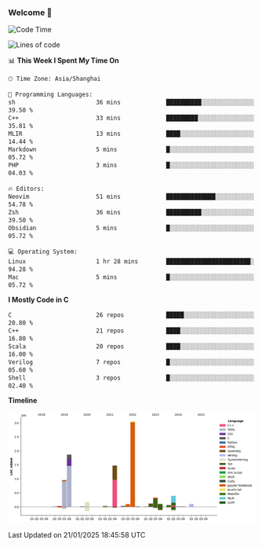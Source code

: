 ### Welcome 👋

<!--START_SECTION:waka-->
![Code Time](http://img.shields.io/badge/Code%20Time-1%2C818%20hrs%2030%20mins-blue)

![Lines of code](https://img.shields.io/badge/From%20Hello%20World%20I%27ve%20Written-8.8%20million%20lines%20of%20code-blue)

📊 **This Week I Spent My Time On** 

```text
🕑︎ Time Zone: Asia/Shanghai

💬 Programming Languages: 
sh                       36 mins             ██████████░░░░░░░░░░░░░░░   39.50 % 
C++                      33 mins             █████████░░░░░░░░░░░░░░░░   35.81 % 
MLIR                     13 mins             ████░░░░░░░░░░░░░░░░░░░░░   14.44 % 
Markdown                 5 mins              █░░░░░░░░░░░░░░░░░░░░░░░░   05.72 % 
PHP                      3 mins              █░░░░░░░░░░░░░░░░░░░░░░░░   04.03 % 

🔥 Editors: 
Neovim                   51 mins             ██████████████░░░░░░░░░░░   54.78 % 
Zsh                      36 mins             ██████████░░░░░░░░░░░░░░░   39.50 % 
Obsidian                 5 mins              █░░░░░░░░░░░░░░░░░░░░░░░░   05.72 % 

💻 Operating System: 
Linux                    1 hr 28 mins        ████████████████████████░   94.28 % 
Mac                      5 mins              █░░░░░░░░░░░░░░░░░░░░░░░░   05.72 % 
```

**I Mostly Code in C** 

```text
C                        26 repos            █████░░░░░░░░░░░░░░░░░░░░   20.80 % 
C++                      21 repos            ████░░░░░░░░░░░░░░░░░░░░░   16.80 % 
Scala                    20 repos            ████░░░░░░░░░░░░░░░░░░░░░   16.00 % 
Verilog                  7 repos             █░░░░░░░░░░░░░░░░░░░░░░░░   05.60 % 
Shell                    3 repos             █░░░░░░░░░░░░░░░░░░░░░░░░   02.40 % 
```



**Timeline**

![Lines of Code chart](https://raw.githubusercontent.com/Bohan-hu/Bohan-hu/master/assets/bar_graph.png)


 Last Updated on 21/01/2025 18:45:58 UTC
<!--END_SECTION:waka-->



